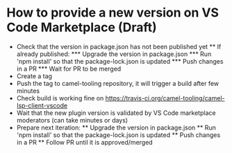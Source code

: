 # How to provide a new version on VS Code Marketplace (Draft)

* Check that the version in package.json has not been published yet
** If already published:
*** Upgrade the version in package.json
*** Run 'npm install' so that the package-lock.json is updated
*** Push changes in a PR
*** Wait for PR to be merged
* Create a tag
* Push the tag to camel-tooling repository, it will trigger a build after few minutes
* Check build is working fine on https://travis-ci.org/camel-tooling/camel-lsp-client-vscode
* Wait that the new plugin version is validated by VS Code marketplace moderators (can take minutes or days)
* Prepare next iteration:
** Upgrade the version in package.json
** Run 'npm install' so that the package-lock.json is updated
** Push changes in a PR
** Follow PR until it is approved/merged